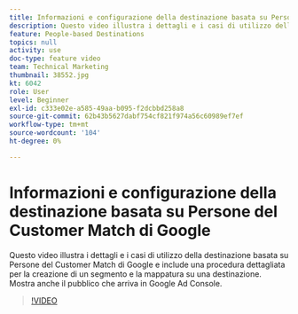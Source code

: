 ```yaml
---
title: Informazioni e configurazione della destinazione basata su Persone del Customer Match di Google
description: Questo video illustra i dettagli e i casi di utilizzo della destinazione basata su Persone del Customer Match di Google e include una procedura dettagliata per la creazione di un segmento e la mappatura su una destinazione. Mostra anche il pubblico che arriva in Google Ad Console.
feature: People-based Destinations
topics: null
activity: use
doc-type: feature video
team: Technical Marketing
thumbnail: 38552.jpg
kt: 6042
role: User
level: Beginner
exl-id: c333e02e-a585-49aa-b095-f2dcbbd258a8
source-git-commit: 62b43b5627dabf754cf821f974a56c60989ef7ef
workflow-type: tm+mt
source-wordcount: '104'
ht-degree: 0%

---
```


# Informazioni e configurazione della destinazione basata su Persone del Customer Match di Google

Questo video illustra i dettagli e i casi di utilizzo della destinazione basata su Persone del Customer Match di Google e include una procedura dettagliata per la creazione di un segmento e la mappatura su una destinazione. Mostra anche il pubblico che arriva in Google Ad Console.

>[!VIDEO](https://video.tv.adobe.com/v/38552/?quality=12&learn=on)
